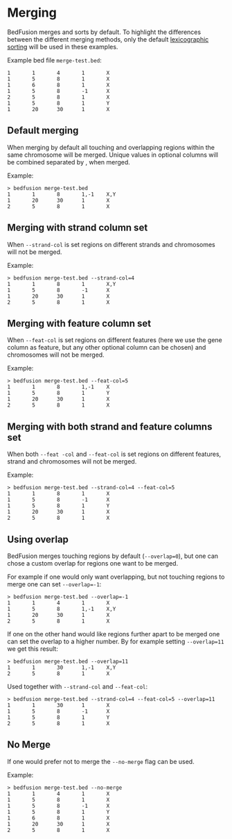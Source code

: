 # Merging

BedFusion merges and sorts by default. To highlight the differences between the different merging methods, only the default [lexicographic sorting](./sorting.md#lexicographic-sorting) will be used in these examples.

Example bed file `merge-test.bed`:
```bed
1       1       4       1       X
1       5       8       1       X
1       6       8       1       X
1       5       8       -1      X
2       5       8       1       X
1       5       8       1       Y
1       20      30      1       X
```

## Default merging

When merging by default all touching and overlapping regions within the same chromosome will be merged. Unique values in optional columns will be combined separated by , when merged.

Example:

```shell
> bedfusion merge-test.bed 
1       1       8       1,-1    X,Y
1       20      30      1       X
2       5       8       1       X
```

## Merging with strand column set

When `--strand-col` is set regions on different strands and chromosomes will not be merged.

Example:

```shell
> bedfusion merge-test.bed --strand-col=4
1       1       8       1       X,Y
1       5       8       -1      X
1       20      30      1       X
2       5       8       1       X
```

## Merging with feature column set

When `--feat-col` is set regions on different features (here we use the gene column as feature, but any other optional column can be chosen) and chromosomes will not be merged.

Example:

```shell
> bedfusion merge-test.bed --feat-col=5
1       1       8       1,-1    X
1       5       8       1       Y
1       20      30      1       X
2       5       8       1       X
```

## Merging with both strand and feature columns set

When both `--feat -col` and `--feat-col` is set regions on different features, strand and chromosomes will not be merged.

Example:

```shell
> bedfusion merge-test.bed --strand-col=4 --feat-col=5
1       1       8       1       X
1       5       8       -1      X
1       5       8       1       Y
1       20      30      1       X
2       5       8       1       X
```

## Using overlap

BedFusion merges touching regions by default (`--overlap=0`), but one can chose a custom overlap for regions one want to be merged.

For example if one would only want overlapping, but not touching regions to merge one can set `--overlap=-1`:

```shell 
> bedfusion merge-test.bed --overlap=-1
1       1       4       1       X
1       5       8       1,-1    X,Y
1       20      30      1       X
2       5       8       1       X
```

If one on the other hand would like regions further apart to be merged one can set the overlap to a higher number. By for example setting `--overlap=11` we get this result:

```shell 
> bedfusion merge-test.bed --overlap=11
1       1       30      1,-1    X,Y
2       5       8       1       X
```

Used together with `--strand-col` and `--feat-col`:

```shell 
> bedfusion merge-test.bed --strand-col=4 --feat-col=5 --overlap=11
1       1       30      1       X
1       5       8       -1      X
1       5       8       1       Y
2       5       8       1       X
```

## No Merge

If one would prefer not to merge the `--no-merge` flag can be used.

Example:

```shell
> bedfusion merge-test.bed --no-merge
1       1       4       1       X
1       5       8       1       X
1       5       8       -1      X
1       5       8       1       Y
1       6       8       1       X
1       20      30      1       X
2       5       8       1       X
```
